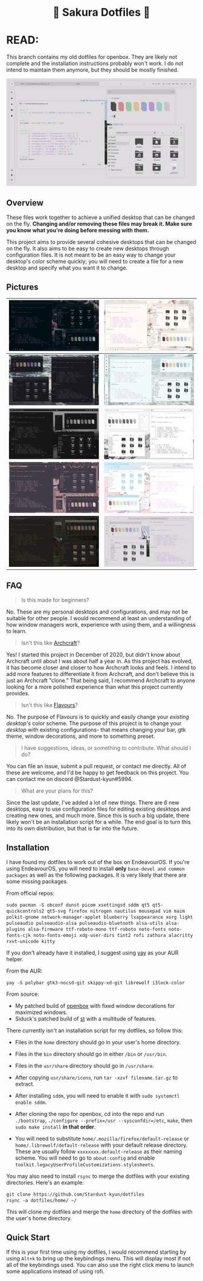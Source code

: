 <h1 align=center>🌸 Sakura Dotfiles 🌸</h1>

# READ:

This branch contains my old dotfiles for openbox. They are likely not complete and the installation instructions probably won't work. I do not intend to maintain them anymore, but they should be mostly finished. 

![Desktops](src/desktop.gif "Desktops")

## Overview

These files work together to achieve a unified desktop that can be changed on the fly. **Changing and/or removing these files may break it. Make sure you know what you're doing before messing with them.**

This project aims to provide several cohesive desktops that can be changed on the fly. It also aims to be easy to create new desktops through configuration files. It is not meant to be an easy way to change your desktop's color scheme quickly; you will need to create a file for a new desktop and specify what you want it to change.

## Pictures

| ![Sakura Dark](src/sakuradark.png "Sakura Dark")       | ![Sakura Light](src/sakuralight.png "Sakura Light")       |
| ------------------------------------------------------ | --------------------------------------------------------- |
| ![Ocean Dark](src/oceandark.png "Ocean Dark")          | ![Ocean Light](src/oceanlight.png "Ocean Light")          |
| ![Mountain Dark](src/mountaindark.png "Mountain Dark") | ![Mountain Light](src/mountainlight.png "Mountain Light") |
| ![Noel](src/noel.png "Noel")                           | ![Chon](src/chon.png "Chon")                              |
| ![Cabin](src/cabin.png "Cabin")                        | ![Shuttle](src/shuttle.png "Shuttle")                     |



## FAQ

> Is this made for beginners?

No. These are my personal desktops and configurations, and may not be suitable for other people. I would recommend at least an understanding of how window managers work, experience with using them, and a willingness to learn. 

> Isn't this like [Archcraft](https://archcraft.io/)?

Yes! I started this project in December of 2020, but didn't know about Archcraft until about I was about half a year in. As this project has evolved, it has become closer and closer to how Archcraft looks and feels. I intend to add more features to differentiate it from Archcraft, and don't believe this is just an Archcraft "clone." That being said, I recommend Archcraft to anyone looking for a more polished experience than what this project currently provides.

> Isn't this like [Flavours](https://github.com/Misterio77/flavours)?

No. The purpose of Flavours is to quickly and easily change your *existing desktop's* color scheme. The purpose of this project is to change your *desktop* with existing configurations- that means changing your bar, gtk theme, window decorations, and more to something preset.

> I have suggestions, ideas, or something to contribute. What should I do?

You can file an issue, submit a pull request, or contact me directly. All of these are welcome, and I'd be happy to get feedback on this project. You can contact me on discord @Stardust-kyun#5994.

> What are your plans for this?

Since the last update, I've added a lot of new things. There are *6* new desktops, easy to use configuration files for editing existing desktops and creating new ones, and much more. Since this is such a big update, there likely won't be an installation script for a while. The end goal is to turn this into its own distribution, but that is far into the future.

## Installation

I have found my dotfiles to work out of the box on EndeavourOS. If you're using EndeavourOS, you will need to install **only** `base-devel and common packages` as well as the following packages. It is very likely that there are some missing packages.

From official repos:
```
sudo pacman -S obconf dunst picom xsettingsd sddm qt5 qt5-quickcontrols2 qt5-svg firefox nitrogen nautilus mousepad vim maim polkit-gnome network-manager-applet blueberry lxappearance xorg light pulseaudio pulseaudio-alsa pulseaudio-bluetooth alsa-utils alsa-plugins alsa-firmware ttf-roboto-mono ttf-roboto noto-fonts noto-fonts-cjk noto-fonts-emoji xdg-user-dirs tint2 rofi zathura alacritty rxvt-unicode kitty
```


If you don't already have it installed, I suggest using [yay](https://aur.archlinux.org/packages/yay/) as your AUR helper.

From the AUR:
```
yay -S polybar gtk3-nocsd-git skippy-xd-git librewolf i3lock-color
```

From source:

- My patched build of [openbox](https://github.com/Stardust-kyun/openbox) with fixed window decorations for maximized windows.
- Siduck's patched build of [st](https://github.com/siduck/st) with a multitude of features.

There currently isn't an installation script for my dotfiles, so follow this:

- Files in the `home` directory should go in your user's home directory.

- Files in the `bin` directory should go in either `/bin` or `/usr/bin`.

- Files in the `usr/share` directory should go in `/usr/share`.

- After copying `usr/share/icons`, run `tar -xzvf filename.tar.gz` to extract.

- After installing `sddm`, you will need to enable it with `sudo systemctl enable sddm`.

- After cloning the repo for openbox, cd into the repo and run `./bootstrap`, `./configure --prefix=/usr --sysconfdir=/etc`, `make`, then `sudo make install` **in that order**.

- You will need to substitute `home/.mozilla/firefox/default-release` or `home/.librewolf/default-release`  with your default release directory. These are usually follow `xxxxxxxx.default-release` as their naming scheme. You will need to go to `about:config` and enable `toolkit.legacyUserProfileCustomizations.stylesheets`.

You may also need to install `rsync` to merge the dotfiles with your existing directories. Here's an example:

```
git clone https://github.com/Stardust-kyun/dotfiles
rsync -a dotfiles/home/ ~/
```

This will clone my dotfiles and merge the `home` directory of the dotfiles with the user's home directory.

## Quick Start

If this is your first time using my dotfiles, I would recommend starting by using `Alt+k` to bring up the keybindings menu. This will display most if not all of the keybindings used. You can also use the right click menu to launch some applications instead of using rofi.
